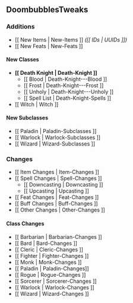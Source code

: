 ## DoombubblesTweaks

### Additions

- [[ New Items | New-Items ]] *([[ IDs | UUIDs ]])*
- [[ New Feats | New-Feats ]]

#### New Classes

- **[[ Death Knight | Death-Knight ]]**
  - [[ Blood | Death-Knight---Blood ]]
  - [[ Frost | Death-Knight---Frost ]]
  - [[ Unholy | Death-Knight---Unholy ]]
  - [[ Spell List | Death-Knight-Spells ]]
- [[ Witch | Witch ]]

#### New Subclasses

- [[ Paladin | Paladin-Subclasses ]]
- [[ Warlock | Warlock-Subclasses ]]
- [[ Wizard | Wizard-Subclasses ]]

### Changes

- [[ Item Changes | Item-Changes ]]
- [[ Spell Changes | Spell-Changes ]]
  - [[ Downcasting | Downcasting ]]
  - [[ Upcasting | Upcasting ]]
- [[ Feat Changes | Feat-Changes ]]
- [[ Buff Changes | Buff-Changes ]]
- [[ Other Changes | Other-Changes ]]

#### Class Changes

- [[ Barbarian | Barbarian-Changes ]]
- [[ Bard | Bard-Changes ]]
- [[ Cleric | Cleric-Changes ]]
- [[ Fighter | Fighter-Changes ]]
- [[ Monk | Monk-Changes ]]
- [[ Paladin | Paladin-Changes]]
- [[ Rogue | Rogue-Changes ]]
- [[ Sorcerer | Sorcerer-Changes ]]
- [[ Warlock | Warlock-Changes ]]
- [[ Wizard | Wizard-Changes ]]